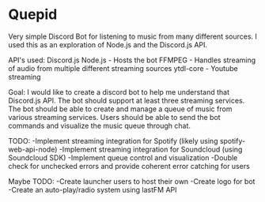 # Quepid
Very simple Discord Bot for listening to music from many different sources. I used this as an exploration of Node.js and the Discord.js API.

API's used:
Discord.js
Node.js - Hosts the bot
FFMPEG - Handles streaming of audio from multiple different streaming sources
ytdl-core - Youtube streaming

Goal:
I would like to create a discord bot to help me understand that Discord.js API. 
The bot should support at least three streaming services. 
The bot should be able to create and manage a queue of music from various streaming services. 
Users should be able to send the bot commands and visualize the music queue through chat.

TODO:
-Implement streaming integration for Spotify (likely using spotify-web-api-node)
-Implement streaming integration for Soundcloud (using Soundcloud SDK)
-Implement queue control and visualization
-Double check for unchecked errors and provide coherent error catching for users

Maybe TODO:
-Create launcher users to host their own
-Create logo for bot
-Create an auto-play/radio system using lastFM API
